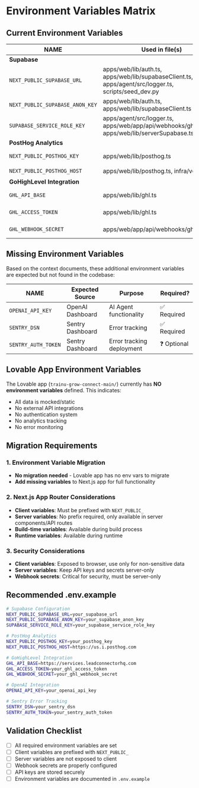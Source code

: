 # Environment Variables Matrix

## Current Environment Variables

| NAME | Used in file(s) | Required? | Scope | Source |
|------|----------------|-----------|-------|---------|
| **Supabase** |
| `NEXT_PUBLIC_SUPABASE_URL` | apps/web/lib/auth.ts, apps/web/lib/supabaseClient.ts, apps/agent/src/logger.ts, scripts/seed_dev.py | ✅ Required | Client + Server | Supabase Dashboard |
| `NEXT_PUBLIC_SUPABASE_ANON_KEY` | apps/web/lib/auth.ts, apps/web/lib/supabaseClient.ts | ✅ Required | Client | Supabase Dashboard |
| `SUPABASE_SERVICE_ROLE_KEY` | apps/agent/src/logger.ts, apps/web/app/api/webhooks/ghl/route.ts, apps/web/lib/serverSupabase.ts | ✅ Required | Server Only | Supabase Dashboard |
| **PostHog Analytics** |
| `NEXT_PUBLIC_POSTHOG_KEY` | apps/web/lib/posthog.ts | ✅ Required | Client | PostHog Dashboard |
| `NEXT_PUBLIC_POSTHOG_HOST` | apps/web/lib/posthog.ts, infra/vercel.json | ❓ Optional | Client | Default: "https://us.i.posthog.com" |
| **GoHighLevel Integration** |
| `GHL_API_BASE` | apps/web/lib/ghl.ts | ❓ Optional | Server | Default: "https://services.leadconnectorhq.com" |
| `GHL_ACCESS_TOKEN` | apps/web/lib/ghl.ts | ✅ Required | Server | GoHighLevel API |
| `GHL_WEBHOOK_SECRET` | apps/web/app/api/webhooks/ghl/route.ts | ✅ Required | Server | GoHighLevel Webhook Settings |

## Missing Environment Variables

Based on the context documents, these additional environment variables are expected but not found in the codebase:

| NAME | Expected Source | Purpose | Required? |
|------|----------------|---------|-----------|
| `OPENAI_API_KEY` | OpenAI Dashboard | AI Agent functionality | ✅ Required |
| `SENTRY_DSN` | Sentry Dashboard | Error tracking | ✅ Required |
| `SENTRY_AUTH_TOKEN` | Sentry Dashboard | Error tracking deployment | ❓ Optional |

## Lovable App Environment Variables

The Lovable app (`trainu-grow-connect-main/`) currently has **NO environment variables** defined. This indicates:

- All data is mocked/static
- No external API integrations
- No authentication system
- No analytics tracking
- No error monitoring

## Migration Requirements

### 1. Environment Variable Migration
- **No migration needed** - Lovable app has no env vars to migrate
- **Add missing variables** to Next.js app for full functionality

### 2. Next.js App Router Considerations
- **Client variables**: Must be prefixed with `NEXT_PUBLIC_`
- **Server variables**: No prefix required, only available in server components/API routes
- **Build-time variables**: Available during build process
- **Runtime variables**: Available during runtime

### 3. Security Considerations
- **Client variables**: Exposed to browser, use only for non-sensitive data
- **Server variables**: Keep API keys and secrets server-only
- **Webhook secrets**: Critical for security, must be server-only

## Recommended .env.example

```bash
# Supabase Configuration
NEXT_PUBLIC_SUPABASE_URL=your_supabase_url
NEXT_PUBLIC_SUPABASE_ANON_KEY=your_supabase_anon_key
SUPABASE_SERVICE_ROLE_KEY=your_supabase_service_role_key

# PostHog Analytics
NEXT_PUBLIC_POSTHOG_KEY=your_posthog_key
NEXT_PUBLIC_POSTHOG_HOST=https://us.i.posthog.com

# GoHighLevel Integration
GHL_API_BASE=https://services.leadconnectorhq.com
GHL_ACCESS_TOKEN=your_ghl_access_token
GHL_WEBHOOK_SECRET=your_ghl_webhook_secret

# OpenAI Integration
OPENAI_API_KEY=your_openai_api_key

# Sentry Error Tracking
SENTRY_DSN=your_sentry_dsn
SENTRY_AUTH_TOKEN=your_sentry_auth_token
```

## Validation Checklist

- [ ] All required environment variables are set
- [ ] Client variables are prefixed with `NEXT_PUBLIC_`
- [ ] Server variables are not exposed to client
- [ ] Webhook secrets are properly configured
- [ ] API keys are stored securely
- [ ] Environment variables are documented in `.env.example`
